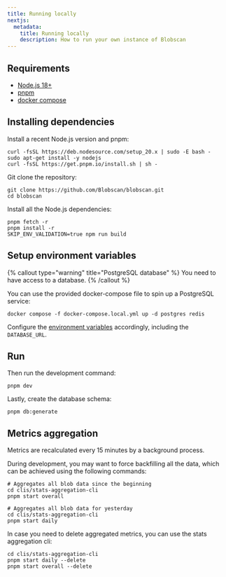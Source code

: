 ```yaml
---
title: Running locally
nextjs:
  metadata:
    title: Running locally
    description: How to run your own instance of Blobscan
---
```


## Requirements

- [Node.js 18+](https://nodejs.org/)
- [pnpm](https://pnpm.io/)
- [docker compose](https://docs.docker.com/compose/)

## Installing dependencies

Install a recent Node.js version and pnpm:

```shell
curl -fsSL https://deb.nodesource.com/setup_20.x | sudo -E bash -
sudo apt-get install -y nodejs
curl -fsSL https://get.pnpm.io/install.sh | sh -
```

Git clone the repository:

```shell
git clone https://github.com/Blobscan/blobscan.git
cd blobscan
```

Install all the Node.js dependencies:

```shell
pnpm fetch -r
pnpm install -r
SKIP_ENV_VALIDATION=true npm run build
```

## Setup environment variables

{% callout type="warning" title="PostgreSQL database" %}
You need to have access to a database.
{% /callout %}

You can use the provided docker-compose file to spin up a PostgreSQL service:

```shell
docker compose -f docker-compose.local.yml up -d postgres redis
```

Configure the [environment variables](/docs/environment) accordingly, including the `DATABASE_URL`.

## Run

Then run the development command:

```shell
pnpm dev
```

Lastly, create the database schema:

```shell
pnpm db:generate
```

## Metrics aggregation

Metrics are recalculated every 15 minutes by a background process.

During development, you may want to force backfilling all the data, which can
be achieved using the following commands:

```shell
# Aggregates all blob data since the beginning
cd clis/stats-aggregation-cli
pnpm start overall
```

```shell
# Aggregates all blob data for yesterday
cd clis/stats-aggregation-cli
pnpm start daily
```

In case you need to delete aggregated metrics, you can use the stats aggregation cli:

```shell
cd clis/stats-aggregation-cli
pnpm start daily --delete
pnpm start overall --delete
```
